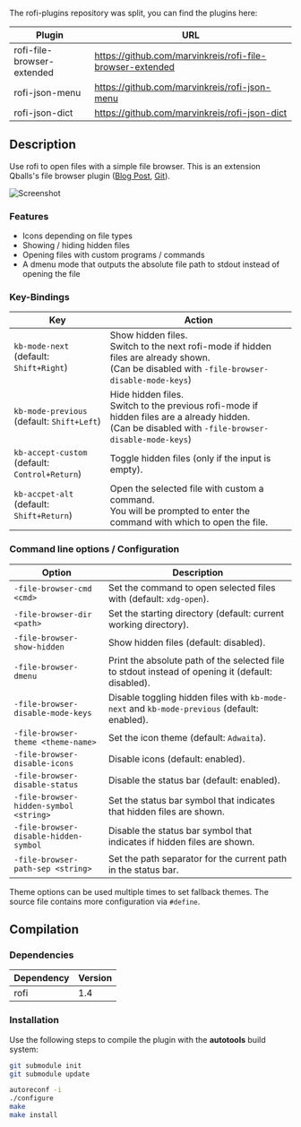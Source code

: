 The rofi-plugins repository was split, you can find the plugins here:

| Plugin                     | URL                                                       |
| -------------------------- | --------------------------------------------------------- |
| rofi-file-browser-extended | https://github.com/marvinkreis/rofi-file-browser-extended |
| rofi-json-menu             | https://github.com/marvinkreis/rofi-json-menu             |
| rofi-json-dict             | https://github.com/marvinkreis/rofi-json-dict             |

## Description

Use rofi to open files with a simple file browser. This is an extension Qballs's file browser plugin ([Blog Post](https://blog.sarine.nl/2017/04/19/rofi-140-sneak-preview-plugins.html), [Git](https://gitcrate.org/qtools/rofi-file_browser.)).

![Screenshot](https://marvinkreis.github.io/rofi-plugins/rofi-file_browser-extended/example.png)

### Features

* Icons depending on file types
* Showing / hiding hidden files
* Opening files with custom programs / commands
* A dmenu mode that outputs the absolute file path to stdout instead of opening the file

### Key-Bindings

Key                                                  | Action
---------------------------------------------------- | ----------------------------------------------------------------------------------
`kb-mode-next` <br/> (default: `Shift+Right`)        | Show hidden files. <br/> Switch to the next rofi-mode if hidden files are already shown. <br/> (Can be disabled with `-file-browser-disable-mode-keys`)
`kb-mode-previous` <br/> (default: `Shift+Left`)     | Hide hidden files. <br/> Switch to the previous rofi-mode if hidden files are a already hidden. <br/> (Can be disabled with `-file-browser-disable-mode-keys`)
`kb-accept-custom` <br/> (default: `Control+Return`) | Toggle hidden files (only if the input is empty).
`kb-accpet-alt` <br/> (default: `Shift+Return`)      | Open the selected file with custom a command. <br/> You will be prompted to enter the command with which to open the file.

### Command line options / Configuration

Option                                 | Description
-------------------------------------- | -----------
`-file-browser-cmd <cmd>`              | Set the command to open selected files with (default: `xdg-open`).
`-file-browser-dir <path>`             | Set the starting directory (default: current working directory).
`-file-browser-show-hidden`            | Show hidden files (default: disabled).
`-file-browser-dmenu`                  | Print the absolute path of the selected file to stdout instead of opening it (default: disabled).
`-file-browser-disable-mode-keys`      | Disable toggling hidden files with `kb-mode-next` and `kb-mode-previous` (default: enabled).
`-file-browser-theme <theme-name>`     | Set the icon theme (default: `Adwaita`).
`-file-browser-disable-icons`          | Disable icons (default: enabled).
`-file-browser-disable-status`         | Disable the status bar (default: enabled).
`-file-browser-hidden-symbol <string>` | Set the status bar symbol that indicates that hidden files are shown.
`-file-browser-disable-hidden-symbol`  | Disable the status bar symbol that indicates if hidden files are shown.
`-file-browser-path-sep <string>`      | Set the path separator for the current path in the status bar.

Theme options can be used multiple times to set fallback themes.
The source file contains more configuration via `#define`.

## Compilation

### Dependencies

| Dependency | Version |
| ---------- | ------- |
| rofi       | 1.4     |

### Installation

Use the following steps to compile the plugin with the **autotools** build system:

```bash
git submodule init
git submodule update

autoreconf -i
./configure
make
make install
```
